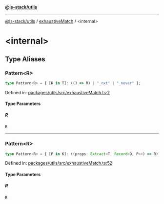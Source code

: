 [**@ls-stack/utils**](../README.md)

***

[@ls-stack/utils](../modules.md) / [exhaustiveMatch](README.md) / \<internal\>

# \<internal\>

## Type Aliases

### Pattern\<R\>

```ts
type Pattern<R> = { [K in T]: (() => R) | "_nxt" | "_never" };
```

Defined in: [packages/utils/src/exhaustiveMatch.ts:2](https://github.com/lucasols/utils/blob/main/packages/utils/src/exhaustiveMatch.ts#L2)

#### Type Parameters

##### R

`R`

***

### Pattern\<R\>

```ts
type Pattern<R> = { [P in K]: ((props: Extract<T, Record<D, P>>) => R) | "_never" };
```

Defined in: [packages/utils/src/exhaustiveMatch.ts:52](https://github.com/lucasols/utils/blob/main/packages/utils/src/exhaustiveMatch.ts#L52)

#### Type Parameters

##### R

`R`
